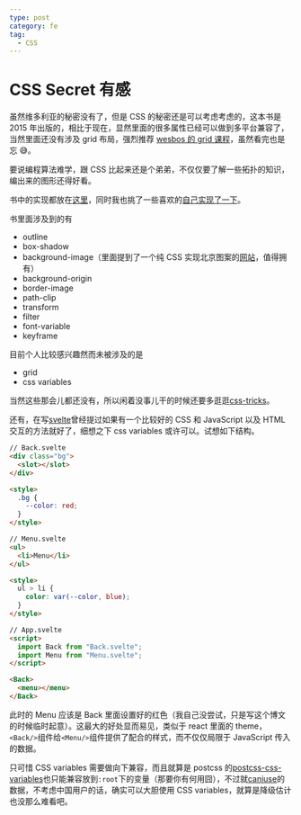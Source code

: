 ```yaml
---
type: post
category: fe
tag:
  - CSS
---
```


# CSS Secret 有感

虽然维多利亚的秘密没有了，但是 CSS 的秘密还是可以考虑考虑的，这本书是 2015 年出版的，相比于现在，显然里面的很多属性已经可以做到多平台兼容了，当然里面还没有涉及 grid 布局，强烈推荐 [wesbos 的 grid 课程](https://cssgrid.io/)，虽然看完也是忘 😅。

要说编程算法难学，跟 CSS 比起来还是个弟弟，不仅仅要了解一些拓扑的知识，编出来的图形还得好看。

书中的实现都放在[这里](http://play.csssecrets.io/)，同时我也挑了一些喜欢的[自己实现了一下](http://css.gongbushang.com/)。

书里面涉及到的有

- outline
- box-shadow
- background-image（里面提到了一个纯 CSS 实现北京图案的[网站](https://leaverou.github.io/css3patterns/)，值得拥有）
- background-origin
- border-image
- path-clip
- transform
- filter
- font-variable
- keyframe

目前个人比较感兴趣然而未被涉及的是

- grid
- css variables

当然这些那会儿都还没有，所以闲着没事儿干的时候还要多逛逛[css-tricks](https://css-tricks.com/)。

还有，在写[svelte](/fe/2020/03/27/svelte一个让人眼前一亮的的前端框架.html)曾经提过如果有一个比较好的 CSS 和 JavaScript 以及 HTML 交互的方法就好了，细想之下 css variables 或许可以。试想如下结构。

```html
// Back.svelte
<div class="bg">
  <slot></slot>
</div>

<style>
  .bg {
    --color: red;
  }
</style>
```

```html
// Menu.svelte
<ul>
  <li>Menu</li>
</ul>

<style>
  ul > li {
    color: var(--color, blue);
  }
</style>
```

```html
// App.svelte
<script>
  import Back from "Back.svelte";
  import Menu from "Menu.svelte";
</script>

<Back>
  <menu></menu>
</Back>
```

此时的 Menu 应该是 Back 里面设置好的红色（我自己没尝试，只是写这个博文的时候临时起意）。这最大的好处显而易见，类似于 react 里面的 theme，`<Back/>`组件给`<Menu/>`组件提供了配合的样式，而不仅仅局限于 JavaScript 传入的数据。

只可惜 CSS variables 需要做向下兼容，而且就算是 postcss 的[postcss-css-variables](https://www.npmjs.com/package/postcss-css-variables)也只能兼容放到`:root`下的变量（那要你有何用囧），不过就[caniuse](https://caniuse.com/#feat=css-variables)的数据，不考虑中国用户的话，确实可以大胆使用 CSS variables，就算是降级估计也没那么难看吧。
